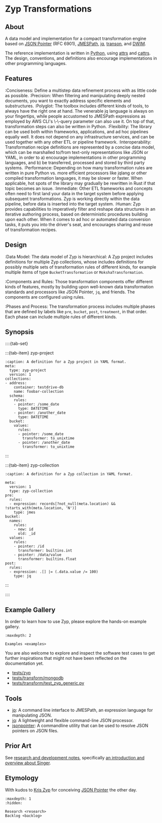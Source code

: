 # Zyp Transformations

## About
A data model and implementation for a compact transformation engine 
based on [JSON Pointer] (RFC 6901), [JMESPath], [jq], [transon], and [DWIM].

The reference implementation is written in [Python], using [attrs] and [cattrs].
The design, conventions, and definitions also encourage implementations
in other programming languages.

## Features
:Conciseness:
    Define a multistep data refinement process with as little code as possible.
:Precision:
    When filtering and manipulating deeply nested documents, you want to exactly
    address specific elements and substructures.
:Polyglot:
    The toolbox includes different kinds of tools, to always have the
    right one at hand. The venerable jq language is always on your fingertips,
    while people accustomed to JMESPath expressions as employed by AWS CLI's
    \\-\\-query parameter can also use it. On top of that, transformation
    steps can also be written in Python.
:Flexibility:
    The library can be used both within frameworks, applications, and ad hoc
    pipelines equally well. It does not depend on any infrastructure services,
    and can be used together with any other ETL or pipeline framework.
:Interoperability:
    Transformation recipe definitions are represented by a concise data model,
    which can be marshalled to/from text-only representations like JSON or YAML,
    in order to
    a) encourage implementations in other programming languages, and
    b) be transferred, processed and stored by third party systems.
:Performance:
    Depending on how many transformation rules are written in pure Python vs.
    more efficient processors like jqlang or other compiled transformation
    languages, it may be slower or faster. When applicable, hot spots of the
    library may gradually be rewritten in Rust if that topic becomes an issue.
:Immediate:
    Other ETL frameworks and concepts often need to first land your data in the
    target system before applying subsequent transformations. Zyp is working
    directly within the data pipeline, before data is inserted into the target
    system.
:Human:
    Zyp provides capabilities to imperatively filter and reshape data structures
    in an iterative authoring process, based on deterministic procedures building
    upon each other. When it comes to ad hoc or automated data conversion tasks,
    it puts you into the driver's seat, and encourages sharing and reuse of
    transformation recipes.

## Design
:Data Model:
    The data model of Zyp is hierarchical: A Zyp project includes definitions for
    multiple Zyp collections, whose includes definitions for possibly multiple sets
    of transformation rules of different kinds, for example multiple items of
    type `BucketTransformation` or `MokshaTransformation`.

:Components and Rules:
    Those transformation components offer different kinds of features, mostly by
    building upon well-known data transformation standards and processors like
    JSON Pointer, `jq`, and friends. The components are configured using rules.

:Phases and Process:
    The transformation process includes multiple phases that are
    defined by labels like `pre`, `bucket`, `post`, `treatment`, in that order.
    Each phase can include multiple rules of different kinds.


## Synopsis
::::{tab-set}

:::{tab-item} zyp-project
```{code-block} yaml
:caption: A definition for a Zyp project in YAML format.
meta:
  type: zyp-project
  version: 1
collections:
- address:
    container: testdrive-db
    name: foobar-collection
  schema:
    rules:
    - pointer: /some_date
      type: DATETIME
    - pointer: /another_date
      type: DATETIME
  bucket:
    values:
      rules:
      - pointer: /some_date
        transformer: to_unixtime
      - pointer: /another_date
        transformer: to_unixtime
```

:::

:::{tab-item} zyp-collection
```{code-block} yaml
:caption: A definition for a Zyp collection in YAML format.

meta:
  version: 1
  type: zyp-collection
pre:
  rules:
  - expression: records[?not_null(meta.location) && !starts_with(meta.location, 'N')]
    type: jmes
bucket:
  names:
    rules:
    - new: id
      old: _id
  values:
    rules:
    - pointer: /id
      transformer: builtins.int
    - pointer: /data/value
      transformer: builtins.float
post:
  rules:
  - expression: .[] |= (.data.value /= 100)
    type: jq
```
:::

::::


## Example Gallery
In order to learn how to use Zyp, please explore the hands-on example gallery.
```{toctree}
:maxdepth: 2

Examples <examples>
```
You are also welcome to explore and inspect the software test cases to get further
inspirations that might not have been reflected on the documentation yet.
- [tests/zyp]
- [tests/transform/mongodb]
- [tests/transform/test_zyp_generic.py]

## Tools
- [jp]: A command line interface to JMESPath, an expression language for manipulating JSON.
- [jq]: A lightweight and flexible command-line JSON processor.
- [jsonpointer]: A commandline utility that can be used to resolve JSON pointers on JSON files.

## Prior Art
See [research and development notes](project:#zyp-research),
specifically [an introduction and overview about Singer].

## Etymology
With kudos to [Kris Zyp] for conceiving [JSON Pointer] the other day.

```{toctree}
:maxdepth: 1
:hidden:

Research <research>
Backlog <backlog>
```



[An introduction and overview about Singer]: https://github.com/daq-tools/lorrystream/blob/main/doc/singer/intro.md
[attrs]: https://www.attrs.org/
[cattrs]: https://catt.rs/
[DWIM]: https://en.wikipedia.org/wiki/DWIM
[Kris Zyp]: https://github.com/kriszyp
[jp]: https://github.com/jmespath/jp
[jq]: https://jqlang.github.io/jq/
[jsonpointer]: https://python-json-pointer.readthedocs.io/en/latest/commandline.html
[jqlang]: https://jqlang.github.io/jq/manual/
[JMESPath]: https://jmespath.org/
[JSON Pointer]: https://datatracker.ietf.org/doc/html/rfc6901
[Python]: https://en.wikipedia.org/wiki/Python_(programming_language)
[tests/zyp]: https://github.com/crate/commons-codec/tree/main/tests/zyp
[tests/transform/mongodb]: https://github.com/crate/commons-codec/tree/main/tests/transform/mongodb
[tests/transform/test_zyp_generic.py]: https://github.com/crate/commons-codec/blob/main/tests/transform/test_zyp_generic.py
[transon]: https://transon-org.github.io/
